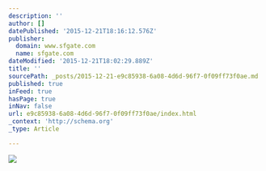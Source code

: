 ```yaml
---
description: ''
author: []
datePublished: '2015-12-21T18:16:12.576Z'
publisher:
  domain: www.sfgate.com
  name: sfgate.com
dateModified: '2015-12-21T18:02:29.889Z'
title: ''
sourcePath: _posts/2015-12-21-e9c85938-6a08-4d6d-96f7-0f09ff73f0ae.md
published: true
inFeed: true
hasPage: true
inNav: false
url: e9c85938-6a08-4d6d-96f7-0f09ff73f0ae/index.html
_context: 'http://schema.org'
_type: Article

---
```

![](http://ww3.hdnux.com/photos/42/70/16/9143202/3/ctpl_breaking_now.jpg)